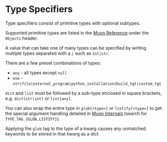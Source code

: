 # Type Specifiers

Type specifiers consist of primitive types with optional subtypes.

Supported primitive types are listed in the [Muon
Reference](https://docs.muon.build/reference) under the `Objects` header.

A value that can take one of many types can be specified by writing multiple
types separated with a `|` such as `int|str`.

There are a few preset combinations of types:

- `any` - all types except `null`
- `exe` - `str|file|external_program|python_installation|build_tgt|custom_tgt`

`dict` and `list` must be followed by a sub-type enclosed in square
brackets, e.g. `dict[str|int]` or `list[any]`.

You can also wrap the entire type in `glob[<type>]` or `listify[<type>]` to get
the special argument handling detailed in [Muon Internals](internals.md) (search for
`TYPE_TAG_{GLOB,LISTIFY}`).

Applying the `glob` tag to the type of a kwarg causes any unmatched keywords to
be stored in that kwarg as a dict.

